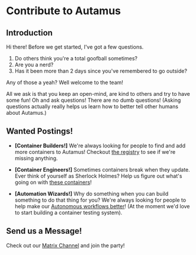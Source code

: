 # Contribute to Autamus
## Introduction
Hi there! Before we get started, I've got a few questions.
1. Do others think you're a total goofball sometimes?
2. Are you a nerd?
3. Has it been more than 2 days since you've remembered to go outside?

Any of those a yeah? Well welcome to the team!

All we ask is that you keep an open-mind, are kind to others and try to have some fun! Oh and ask questions! There are no dumb questions! (Asking questions actually really helps us learn how to better tell other humans about Autamus.)

## Wanted Postings!
- **[Container Builders!]** We're always looking for people to find and add more containers to Autamus! Checkout [the registry](https://github.com/autamus/registry) to see if we're missing anything.

- **[Container Engineers!]** Sometimes containers break when they update. Ever think of yourself as Sherlock Holmes? Help us figure out what's going on with [these containers](https://github.com/autamus/registry/pulls)!

- **[Automation Wizards!]** Why do something when you can build something to do that thing for you? We're always looking for people to help make our [Autonomous workflows better](https://github.com/autamus?q=action&type=&language=&sort=)! (At the moment we'd love to start building a container testing system).

## Send us a Message!
Check out our [Matrix Channel](https://matrix.to/#/!JZvPdVciSYDEVxNZHK:matrix.org?via=matrix.org) and join the party!